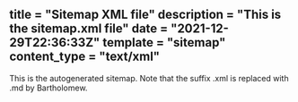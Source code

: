 title = "Sitemap XML file"
description = "This is the sitemap.xml file"
date = "2021-12-29T22:36:33Z"
template = "sitemap"
content_type = "text/xml"
---

This is the autogenerated sitemap. Note that the suffix .xml is replaced with .md by Bartholomew.
